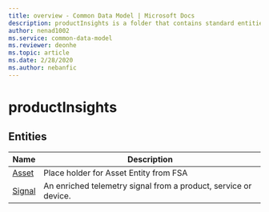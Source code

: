 ```yaml
---
title: overview - Common Data Model | Microsoft Docs
description: productInsights is a folder that contains standard entities related to the Common Data Model.
author: nenad1002
ms.service: common-data-model
ms.reviewer: deonhe
ms.topic: article
ms.date: 2/28/2020
ms.author: nebanfic
---
```


# productInsights


## Entities

|Name|Description|
|---|---|
|[Asset](Asset.md)|Place holder for Asset Entity from FSA|
|[Signal](Signal.md)|An enriched telemetry signal from a product, service or device.|
